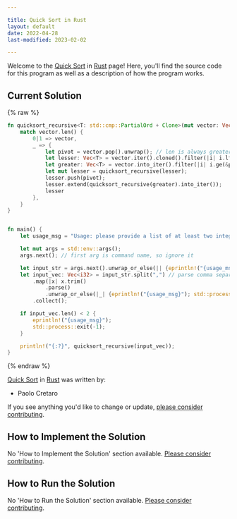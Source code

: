 ```yaml
---

title: Quick Sort in Rust
layout: default
date: 2022-04-28
last-modified: 2023-02-02

---
```


Welcome to the [Quick Sort](https://sampleprograms.io/projects/quick-sort) in [Rust](https://sampleprograms.io/languages/rust) page! Here, you'll find the source code for this program as well as a description of how the program works.

## Current Solution

{% raw %}

```rust
fn quicksort_recursive<T: std::cmp::PartialOrd + Clone>(mut vector: Vec<T>) -> Vec<T> {
    match vector.len() {
        0|1 => vector,
        _ => {
            let pivot = vector.pop().unwrap(); // len is always greater than 1 here, so this is safe
            let lesser: Vec<T> = vector.iter().cloned().filter(|i| i.lt(&pivot)).collect();
            let greater: Vec<T> = vector.into_iter().filter(|i| i.ge(&pivot)).collect();
            let mut lesser = quicksort_recursive(lesser);
            lesser.push(pivot);
            lesser.extend(quicksort_recursive(greater).into_iter());
            lesser
        },
    }
}


fn main() {
    let usage_msg = "Usage: please provide a list of at least two integers to sort in the format \"1, 2, 3, 4, 5\"";

    let mut args = std::env::args();
    args.next(); // first arg is command name, so ignore it

    let input_str = args.next().unwrap_or_else(|| {eprintln!("{usage_msg}"); std::process::exit(-1)});
    let input_vec: Vec<i32> = input_str.split(",") // parse comma separated input into a i32 vector
        .map(|x| x.trim()
            .parse()
            .unwrap_or_else(|_| {eprintln!("{usage_msg}"); std::process::exit(-1)}))
        .collect();

    if input_vec.len() < 2 {
        eprintln!("{usage_msg}");
        std::process::exit(-1);
    }

    println!("{:?}", quicksort_recursive(input_vec));
}
```

{% endraw %}

[Quick Sort](https://sampleprograms.io/projects/quick-sort) in [Rust](https://sampleprograms.io/languages/rust) was written by:

- Paolo Cretaro

If you see anything you'd like to change or update, [please consider contributing](https://github.com/TheRenegadeCoder/sample-programs).

## How to Implement the Solution

No 'How to Implement the Solution' section available. [Please consider contributing](https://github.com/TheRenegadeCoder/sample-programs-website).

## How to Run the Solution

No 'How to Run the Solution' section available. [Please consider contributing](https://github.com/TheRenegadeCoder/sample-programs-website).